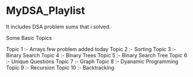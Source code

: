 # MyDSA_Playlist
It includes DSA problem sums that i solved.

Some Basic Topics

Topic 1 :- Arrays  few problem added today
Topic 2 :- Sorting
Topic 3 :- Binary Search
Topic 4 :- Binary Trees
Topic 5 :- Binary Search Tree
Topic 6 :- Unique Questions
Topic 7 :- Graph
Topic 8 :- Dyanamic Programming
Topic 9 :- Recursion
Topic 10 :- Backtracking

